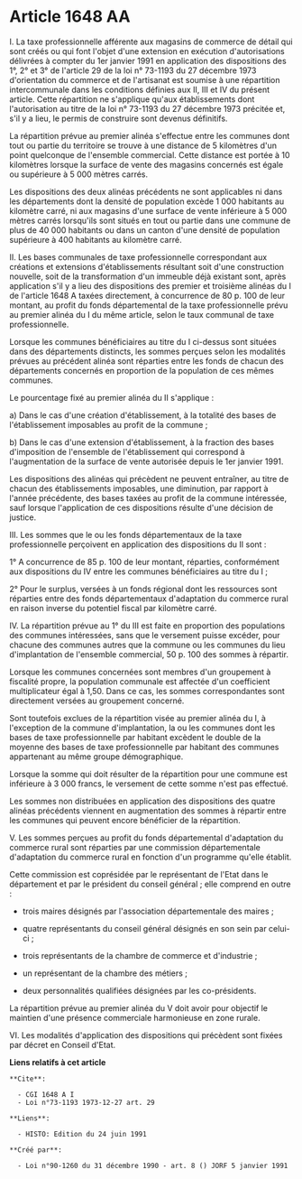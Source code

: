 # Article 1648 AA

I. La taxe professionnelle afférente aux magasins de commerce de détail qui sont créés ou qui font l'objet d'une extension en
exécution d'autorisations délivrées à compter du 1er janvier 1991 en application des dispositions des 1°, 2° et 3° de
l'article 29 de la loi n° 73-1193 du 27 décembre 1973 d'orientation du commerce et de l'artisanat est soumise à une
répartition intercommunale dans les conditions définies aux II, III et IV du présent article. Cette répartition ne s'applique
qu'aux établissements dont l'autorisation au titre de la loi n° 73-1193 du 27 décembre 1973 précitée et, s'il y a lieu, le
permis de construire sont devenus définitifs.

La répartition prévue au premier alinéa s'effectue entre les communes dont tout ou partie du territoire se trouve à une
distance de 5 kilomètres d'un point quelconque de l'ensemble commercial. Cette distance est portée à 10 kilomètres lorsque la
surface de vente des magasins concernés est égale ou supérieure à 5 000 mètres carrés.

Les dispositions des deux alinéas précédents ne sont applicables ni dans les départements dont la densité de population
excède 1 000 habitants au kilomètre carré, ni aux magasins d'une surface de vente inférieure à 5 000 mètres carrés lorsqu'ils
sont situés en tout ou partie dans une commune de plus de 40 000 habitants ou dans un canton d'une densité de population
supérieure à 400 habitants au kilomètre carré.

II. Les bases communales de taxe professionnelle correspondant aux créations et extensions d'établissements résultant soit
d'une construction nouvelle, soit de la transformation d'un immeuble déjà existant sont, après application s'il y a lieu des
dispositions des premier et troisième alinéas du I de l'article 1648 A taxées directement, à concurrence de 80 p. 100 de leur
montant, au profit du fonds départemental de la taxe professionnelle prévu au premier alinéa du I du même article, selon le
taux communal de taxe professionnelle.

Lorsque les communes bénéficiaires au titre du I ci-dessus sont situées dans des départements distincts, les sommes perçues
selon les modalités prévues au précédent alinéa sont réparties entre les fonds de chacun des départements concernés en
proportion de la population de ces mêmes communes.

Le pourcentage fixé au premier alinéa du II s'applique :

a) Dans le cas d'une création d'établissement, à la totalité des bases de l'établissement imposables au profit de la
commune ;

b) Dans le cas d'une extension d'établissement, à la fraction des bases d'imposition de l'ensemble de l'établissement qui
correspond à l'augmentation de la surface de vente autorisée depuis le 1er janvier 1991.

Les dispositions des alinéas qui précèdent ne peuvent entraîner, au titre de chacun des établissements imposables, une
diminution, par rapport à l'année précédente, des bases taxées au profit de la commune intéressée, sauf lorsque l'application
de ces dispositions résulte d'une décision de justice.

III. Les sommes que le ou les fonds départementaux de la taxe professionnelle perçoivent en application des dispositions du
II sont :

1° A concurrence de 85 p. 100 de leur montant, réparties, conformément aux dispositions du IV entre les communes
bénéficiaires au titre du I ;

2° Pour le surplus, versées à un fonds régional dont les ressources sont réparties entre des fonds départementaux
d'adaptation du commerce rural en raison inverse du potentiel fiscal par kilomètre carré.

IV. La répartition prévue au 1° du III est faite en proportion des populations des communes intéressées, sans que le
versement puisse excéder, pour chacune des communes autres que la commune ou les communes du lieu d'implantation de
l'ensemble commercial, 50 p. 100 des sommes à répartir.

Lorsque les communes concernées sont membres d'un groupement à fiscalité propre, la population communale est affectée d'un
coefficient multiplicateur égal à 1,50. Dans ce cas, les sommes correspondantes sont directement versées au groupement
concerné.

Sont toutefois exclues de la répartition visée au premier alinéa du I, à l'exception de la commune d'implantation, la ou les
communes dont les bases de taxe professionnelle par habitant excèdent le double de la moyenne des bases de taxe
professionnelle par habitant des communes appartenant au même groupe démographique.

Lorsque la somme qui doit résulter de la répartition pour une commune est inférieure à 3 000 francs, le versement de cette
somme n'est pas effectué.

Les sommes non distribuées en application des dispositions des quatre alinéas précédents viennent en augmentation des sommes
à répartir entre les communes qui peuvent encore bénéficier de la répartition.

V. Les sommes perçues au profit du fonds départemental d'adaptation du commerce rural sont réparties par une commission
départementale d'adaptation du commerce rural en fonction d'un programme qu'elle établit.

Cette commission est coprésidée par le représentant de l'Etat dans le département et par le président du conseil général ;
elle comprend en outre :

- trois maires désignés par l'association départementale des maires ;

- quatre représentants du conseil général désignés en son sein par celui-ci ;

- trois représentants de la chambre de commerce et d'industrie ;

- un représentant de la chambre des métiers ;

- deux personnalités qualifiées désignées par les co-présidents.

La répartition prévue au premier alinéa du V doit avoir pour objectif le maintien d'une présence commerciale harmonieuse en
zone rurale.

VI. Les modalités d'application des dispositions qui précèdent sont fixées par décret en Conseil d'Etat.

**Liens relatifs à cet article**

	**Cite**:

	  - CGI 1648 A I
	  - Loi n°73-1193 1973-12-27 art. 29

	**Liens**:

	  - HISTO: Edition du 24 juin 1991

	**Créé par**:

	  - Loi n°90-1260 du 31 décembre 1990 - art. 8 () JORF 5 janvier 1991
